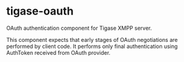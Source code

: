 tigase-oauth
============

OAuth authentication component for Tigase XMPP server.

This component expects that early stages of OAuth negotiations are performed by client code. It performs only final authentication using AuthToken received from OAuth provider. 
